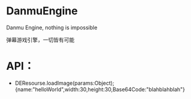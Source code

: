# DanmuEngine
Danmu Engine, nothing is impossible

弹幕游戏引擎，一切皆有可能

# API：
* DEResourse.loadImage(params:Object);
 {name:"helloWorld",width:30,height:30,Base64Code:"blahblahblah"}

